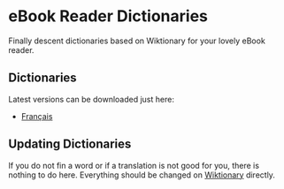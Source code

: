 # eBook Reader Dictionaries

Finally descent dictionaries based on Wiktionary for your lovely eBook reader.

## Dictionaries

Latest versions can be downloaded just here:

- [Français](fr/dicthtml-fr.zip)

## Updating Dictionaries

If you do not fin a word or if a translation is not good for you, there is nothing to do here.
Everything should be changed on [Wiktionary](https://www.wiktionary.org/) directly.
